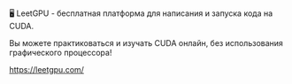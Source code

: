 🖥 LeetGPU - бесплатная платформа для написания и запуска кода на CUDA. 

Вы можете практиковаться и изучать CUDA онлайн, без использования графического процессора! 

https://leetgpu.com/